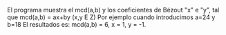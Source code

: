 El programa muestra el mcd(a,b) y los coeficientes de Bézout "x" e "y", tal que mcd(a,b) = ax+by (x,y E Z) 
Por ejemplo cuando introducimos
a=24 y b=18
El resultados es: mcd(a,b) = 6, x = 1, y = -1.

